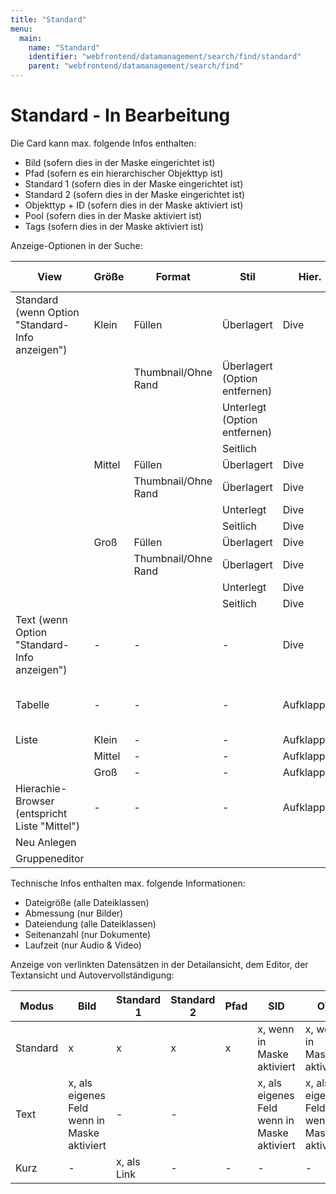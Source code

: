 ```yaml
---
title: "Standard"
menu:
  main:
    name: "Standard"
    identifier: "webfrontend/datamanagement/search/find/standard"
    parent: "webfrontend/datamanagement/search/find"
---
```

# Standard - In Bearbeitung

Die Card kann max. folgende Infos enthalten:

- Bild (sofern dies in der Maske eingerichtet ist)
- Pfad (sofern es ein hierarchischer Objekttyp ist)
- Standard 1 (sofern dies in der Maske eingerichtet ist)
- Standard 2 (sofern dies in der Maske eingerichtet ist)
- Objekttyp + ID (sofern dies in der Maske aktiviert ist)
- Pool (sofern dies in der Maske aktiviert ist)
- Tags (sofern dies in der Maske aktiviert ist)



Anzeige-Optionen in der Suche:

| View                                            | Größe  | Format              | Stil                          | Hier.      | Bild | Pfad | Standard 1                 | Standard 2                 | Tech. | SID                        | OT                         | Pool                       | Tag                        |
| ----------------------------------------------- | ------ | ------------------- | ----------------------------- | ---------- | ---- | ---- | -------------------------- | -------------------------- | ----- | -------------------------- | -------------------------- | -------------------------- | -------------------------- |
| Standard (wenn Option "Standard-Info anzeigen") | Klein  | Füllen              | Überlagert                    | Dive       | x    | -    | x                          | x                          | -     | -                          | -                          | -                          | x                          |
|                                                 |        | Thumbnail/Ohne Rand | Überlagert (Option entfernen) |            |      |      |                            |                            |       |                            |                            |                            |                            |
|                                                 |        |                     | Unterlegt (Option entfernen)  |            |      |      |                            |                            |       |                            |                            |                            |                            |
|                                                 |        |                     | Seitlich                      |            | x    |      | x                          | x                          | -     | -                          | -                          | -                          | x                          |
|                                                 | Mittel | Füllen              | Überlagert                    | Dive       | x    | -    | x                          | x                          |       | ???                        | ???                        | x                          | x                          |
|                                                 |        | Thumbnail/Ohne Rand | Überlagert                    | Dive       | x    | -    | x                          | x                          |       | ???                        | ???                        | x                          | x                          |
|                                                 |        |                     | Unterlegt                     | Dive       | x    | -    | x                          | x                          |       | ???                        | ???                        | x                          | x                          |
|                                                 |        |                     | Seitlich                      | Dive       | x    | -    | x                          | x                          |       | x                          | x                          | x                          | x                          |
|                                                 | Groß   | Füllen              | Überlagert                    | Dive       | x    | -    | x                          | x                          | x     | x                          | x                          | x                          | x                          |
|                                                 |        | Thumbnail/Ohne Rand | Überlagert                    | Dive       | x    | -    | x                          | x                          | x     | x                          | x                          | x                          | x                          |
|                                                 |        |                     | Unterlegt                     | Dive       | x    | -    | x                          | x                          | x     | x                          | x                          | x                          | x                          |
|                                                 |        |                     | Seitlich                      | Dive       | x    | -    | x                          | x                          | x     | x                          | x                          | x                          | x                          |
| Text (wenn Option "Standard-Info anzeigen")     | -      | -                   | -                             | Dive       | x    | -    | x                          | x                          | x     | x                          | x                          | x                          | x                          |
| Tabelle                                         | -      | -                   | -                             | Aufklappen | x    | -    | Optional als eigene Spalte | Optional als eigene Spalte | -     | Optional als eigene Spalte | Optional als eigene Spalte | Optional als eigene Spalte | Optional als eigene Spalte |
| Liste                                           | Klein  | -                   | -                             | Aufklappen | -    | -    | x                          | -                          | -     | -                          | -                          | -                          | -                          |
|                                                 | Mittel | -                   | -                             | Aufklappen | x    | -    | x                          | x                          | -     | -                          | -                          | -                          | -                          |
|                                                 | Groß   | -                   | -                             | Aufklappen | x    | -    | x                          | x                          | -     | -                          | -                          | x                          | x                          |
| Hierachie-Browser (entspricht Liste "Mittel")   | -      | -                   | -                             | Aufklappen | x    | -    | x                          | x                          | -     | -                          | -                          | -                          | -                          |
| Neu Anlegen                                     |        |                     |                               |            |      |      |                            |                            |       |                            |                            |                            |                            |
| Gruppeneditor                                   |        |                     |                               |            |      |      |                            |                            |       |                            |                            |                            |                            |

Technische Infos enthalten max. folgende Informationen:

- Dateigröße (alle Dateiklassen)
- Abmessung (nur Bilder)
- Dateiendung (alle Dateiklassen)
- Seitenanzahl (nur Dokumente)
- Laufzeit (nur Audio & Video)



Anzeige von verlinkten Datensätzen in der Detailansicht, dem Editor, der Textansicht und Autovervollständigung:

| Modus    | Bild                                        | Standard 1  | Standard 2 | Pfad | SID                                         | OT                                          | Pool                                        | Tags                                        |
| -------- | ------------------------------------------- | ----------- | ---------- | ---- | ------------------------------------------- | ------------------------------------------- | ------------------------------------------- | ------------------------------------------- |
| Standard | x                                           | x           | x          | x    | x, wenn in Maske aktiviert                  | x, wenn in Maske aktiviert                  | x, wenn in Maske aktiviert                  | x, wenn in Maske aktiviert                  |
| Text     | x, als eigenes Feld wenn in Maske aktiviert | -           | -          |      | x, als eigenes Feld wenn in Maske aktiviert | x, als eigenes Feld wenn in Maske aktiviert | x, als eigenes Feld wenn in Maske aktiviert | x, als eigenes Feld wenn in Maske aktiviert |
| Kurz     | -                                           | x, als Link | -          | -    | -                                           | -                                           | -                                           | -                                           |

